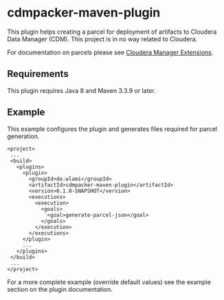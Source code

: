 # cdmpacker-maven-plugin
This plugin helps creating a parcel for deployment of artifacts to Cloudera Data Manager (CDM). This project is in no way related to Cloudera.

For documentation on parcels please see [Cloudera Manager Extensions](https://github.com/cloudera/cm_ext/wiki).

## Requirements
This plugin requires Java 8 and Maven 3.3.9 or later.

## Example
This example configures the plugin and generates files required for parcel generation.

    <project>
     ...
     <build>
       <plugins>
         <plugin>
           <groupId>de.wlami</groupId>
           <artifactId>cdmpacker-maven-plugin</artifactId>
           <version>0.1.0-SNAPSHOT</version>
           <executions>
             <execution>
               <goals>
                 <goal>generate-parcel-json</goal>
               </goals>
             </execution>
           </executions>
         </plugin>
         ...
       </plugins>
     </build>
     ...
    </project>
    
For a more complete example (override default values) see the example section on the plugin documentation. 